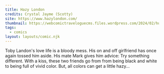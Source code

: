 ```yaml
---
title: Hazy London
credits: Crystal Jayme (Scotty)
site: https://www.hazylondon.com/
thumbnail: https://webcomictraveloguecms.files.wordpress.com/2024/02/hubbox_hazy.png
tags:
  - comics
layout: layouts/comic.njk
---
```


Toby Landon's love life is a bloody mess. His on and off girlfriend has once again tossed him aside. His mate Mark gives him advice: Try something different. With a kiss, these two friends go from from being black and white to being full of vivid color. But, all colors can get a little hazy...